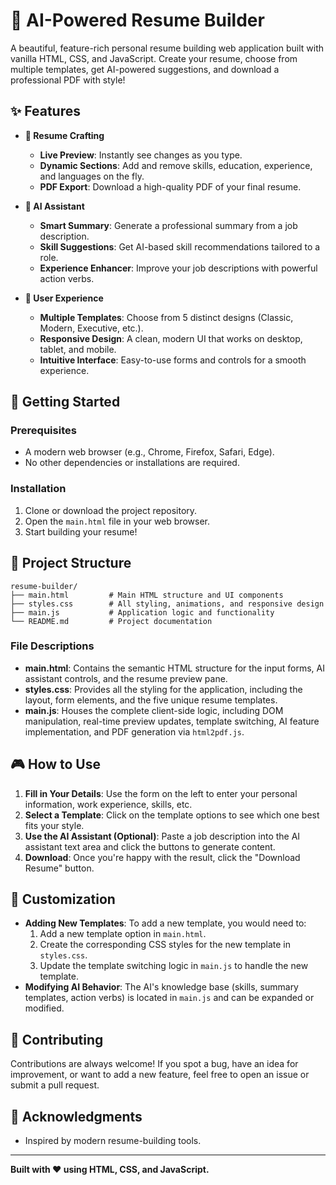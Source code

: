# 🤖 AI-Powered Resume Builder

A beautiful, feature-rich personal resume building web application built with vanilla HTML, CSS, and JavaScript. Create your resume, choose from multiple templates, get AI-powered suggestions, and download a professional PDF with style!

## ✨ Features

*   **📄 Resume Crafting**
    *   **Live Preview**: Instantly see changes as you type.
    *   **Dynamic Sections**: Add and remove skills, education, experience, and languages on the fly.
    *   **PDF Export**: Download a high-quality PDF of your final resume.

*   **🤖 AI Assistant**
    *   **Smart Summary**: Generate a professional summary from a job description.
    *   **Skill Suggestions**: Get AI-based skill recommendations tailored to a role.
    *   **Experience Enhancer**: Improve your job descriptions with powerful action verbs.

*   **🎨 User Experience**
    *   **Multiple Templates**: Choose from 5 distinct designs (Classic, Modern, Executive, etc.).
    *   **Responsive Design**: A clean, modern UI that works on desktop, tablet, and mobile.
    *   **Intuitive Interface**: Easy-to-use forms and controls for a smooth experience.

## 🚀 Getting Started

### Prerequisites
*   A modern web browser (e.g., Chrome, Firefox, Safari, Edge).
*   No other dependencies or installations are required.

### Installation
1.  Clone or download the project repository.
2.  Open the `main.html` file in your web browser.
3.  Start building your resume!

## 📁 Project Structure

```
resume-builder/
├── main.html         # Main HTML structure and UI components
├── styles.css        # All styling, animations, and responsive design
├── main.js           # Application logic and functionality
└── README.md         # Project documentation
```

### File Descriptions
*   **main.html**: Contains the semantic HTML structure for the input forms, AI assistant controls, and the resume preview pane.
*   **styles.css**: Provides all the styling for the application, including the layout, form elements, and the five unique resume templates.
*   **main.js**: Houses the complete client-side logic, including DOM manipulation, real-time preview updates, template switching, AI feature implementation, and PDF generation via `html2pdf.js`.

## 🎮 How to Use

1.  **Fill in Your Details**: Use the form on the left to enter your personal information, work experience, skills, etc.
2.  **Select a Template**: Click on the template options to see which one best fits your style.
3.  **Use the AI Assistant (Optional)**: Paste a job description into the AI assistant text area and click the buttons to generate content.
4.  **Download**: Once you're happy with the result, click the "Download Resume" button.

## 🔧 Customization

*   **Adding New Templates**: To add a new template, you would need to:
    1.  Add a new template option in `main.html`.
    2.  Create the corresponding CSS styles for the new template in `styles.css`.
    3.  Update the template switching logic in `main.js` to handle the new template.
*   **Modifying AI Behavior**: The AI's knowledge base (skills, summary templates, action verbs) is located in `main.js` and can be expanded or modified.

## 🤝 Contributing

Contributions are always welcome! If you spot a bug, have an idea for improvement, or want to add a new feature, feel free to open an issue or submit a pull request.

## 🙏 Acknowledgments

*   Inspired by modern resume-building tools.
---
**Built with ❤️ using HTML, CSS, and JavaScript.**
